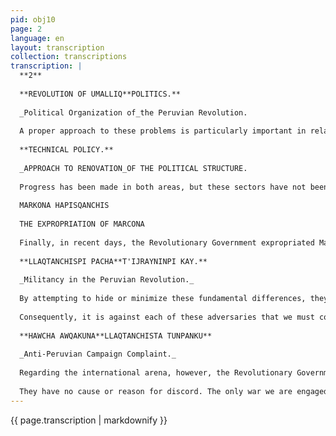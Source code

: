 ```yaml
---
pid: obj10
page: 2
language: en
layout: transcription
collection: transcriptions
transcription: |
  **2**
  
  **REVOLUTION OF UMALLIQ**POLITICS.**
  
  _Political Organization of_the Peruvian Revolution.
  
  A proper approach to these problems is particularly important in relation to the emergence of the political organization in which our Revolution must find original and creative expression. We do not attempt to forge a political structure to serve the men of the government and destined to be the subject and object of manipulation. We conceive of this organization as part of the development of new institutional forms of participation in Peru. As such, it will be, for us, a fundamental aspect of the political structure of the future Peruvian society. Therefore, it is important that, in forging the organizational structure of the Peruvian Revolution, we be careful with respect to the means we use in its implementation. Only by being consistent with the supreme objectives of the Peruvian Revolution can we succeed in the difficult task of creating a political organization that corresponds to its ideological foundations. The political organization of the Peruvian Revolution, the sole sphere of our activism, will emerge according to these general guidelines. It will act as a guiding force for the Peruvian people, in competition and struggle with the other political groups existing in the country. Only by strengthening our ideological militancy will the new organization be able to foster true political militancy. Herein lies its main task and its greatest historical challenge. In announcing to the country the creation of the political organization of the Peruvian Revolution, which will emerge from the grassroots of our people, the Revolutionary Government of the Armed Forces expresses its confidence that it will decisively contribute to consolidating the autonomous development of the process.
  
  **TECHNICAL POLICY.**
  
  _APPROACH TO RENOVATION_OF THE POLITICAL STRUCTURE.
  
  Progress has been made in both areas, but these sectors have not been a priority within the Government's action to date. With many of the tasks that represent a large part of the Armed Forces Government's program completed or in the process of being completed, it is necessary to direct a considerable part of the national effort toward the problems I have just mentioned. Another important aspect of our action in the immediate future must relate to the strengthening and expansion of the Socially Owned Sector. In this regard, the Agricultural Production Cooperatives, the Agricultural Societies of Social Interest, and the Peasant Communities, after some organizational modifications, must be integrated into the new sector or together with the socially owned enterprises themselves. This will make it possible to significantly and immediately strengthen the socially owned sector. Twenty-nine socially owned enterprises are currently operating in eight sectors of our economy. These enterprises will employ forty thousand workers in fourteen different departments of the country. The strengthening of the Social Property Sector must be accompanied, within the political sphere, by the consolidation of new forms of local government that obey a participatory, that is, authentically democratic, approach. We must begin to renew the country's political structure from its foundations, one that more genuinely responds to the demands of the Peruvian Revolution and the true aspirations and needs of our people. This means contributing to establishing the foundations of a new political system, forging local government bodies that authentically express the sentiments of the population. These general guidelines must be transformed into concrete proposals as a result of the study and analysis that different sectors of the government will undertake. Herein lies clearly one of the main tasks that the Revolution must begin to fulfill immediately. It is of fundamental importance to strengthen the authentic participation of the people of Peru in defining their destiny. Grassroots autonomous institutions, participatory local governments, and the political organization of the Revolution are all part of the same effort to lay the foundations for our future fully participatory social democracy, as a completely new global political structure consistent with the great humanist, libertarian, and socialist ideals of the Peruvian Revolution.
  
  MARKONA HAPISQANCHIS
  
  THE EXPROPRIATION OF MARCONA
  
  Finally, in recent days, the Revolutionary Government expropriated Marcona. The production of this rich iron deposit now belongs to Peru. Marcona was discovered in 1903 and began operating fifty years later. Its current production is more than nine million tons annually, with a value of three and a half billion soles. Its proven reserves are two hundred and eighty-six million tons of ore with secure markets worldwide. By adopting this historic decision and thus continuing to recover Peru's natural resources, the Revolutionary Government of the Armed Forces continues to apply the Inca Plan as the standard of Peruvian politics. The expropriation of Marcona is an important advance of the Revolution. It strengthens our nationalist policy and contributes to Peru's development by reinforcing our national security on the domestic economic front, while also satisfying a long-standing desire of the Peruvian people. In connection with this fundamental achievement of the Revolutionary Process, the Government's plans include the construction of a steel plant for the refining of Marcona iron ore, which will give a new and decisive boost to our steel industry. The Ministries of Defense have continued to make a significant contribution to the country's economic development by collaborating extensively in oil and mining exploration, the construction of the oil pipeline, highway construction, jungle colonization programs, and the provision of various types of health and social services throughout the country. Finally, the new Mandatory Military Service Law fills a gap from the perspective of National Security. The aforementioned projects are essential for achieving Peru's effective development. But carrying them out necessarily entails sacrifices and the inevitable postponement of other tasks. The Government of the Revolution must therefore set priorities and adhere rigorously to them. Therefore, we are only just beginning to direct our preferential attention toward problems that until now have not been able to attract the Revolution's predominant interest. In this sense, to the enormous effort devoted to education and the priority already established for food production, we must now add the determination to concentrate our efforts on solving the problems of health and housing.
  
  **LLAQTANCHISPI PACHA**T'IJRAYNINPI KAY.**
  
  _Militancy in the Peruvian Revolution._
  
  By attempting to hide or minimize these fundamental differences, they have sought to undermine at its root the possibility of authentic militancy in the Peruvian Revolution. Because without a convinced, loyal, and profound ideological militancy, there can be no true political militancy. And without both, our Revolution would be at the mercy of the penetration, influence, and infiltration of groups and parties that are undoubtedly our political adversaries and competitors. This leads us to consider the delicate problem of defining the factors and forces of opposition to the Revolution. In this sense, we must be aware that our adversaries are located at various levels and planes of action. At a certain level, foreign economic power, in alliance with the oligarchy and other internal counterrevolutionary groups, is our principal adversary. This is a fight for the survival of the process, because here we are dealing with the only adversary capable of mobilizing sufficient forces to create problems of intense gravity for the Peruvian Revolution. On the equally decisive level of concrete political competition, there are different opposition forces and different adversaries. Here, it is a matter of fighting to maintain the identity of the Peruvian Revolution to preserve it from the grave dangers of ideopolitical deviation. And on this vital front for the future of the Revolution, we must fight against the activists of all communist groups and the APRA (National Action Party). This is essential to guarantee that our Revolution will never stray from its course. The widespread conservative, authoritarian, and ostentatious bureaucratic spirit that characterized traditional society represents another important adversarial factor. Because that spirit still lives and will continue to live for a long time. We have encountered it and will continue to encounter it as an obstacle to the development of all revolutionary transformations, weakening their momentum and distorting their meaning. If that spirit were not displaced by the Revolution, it would be profoundly denatured, to the point of losing, for this reason, its very identity.
  
  Consequently, it is against each of these adversaries that we must constantly fight, without confusing the planes of struggle and without diminishing the importance of any of them. This is what many would like us to conceal. Because there are political interests that are not in favor of the affirmation of our full autonomy, nor of the rooting of the Peruvian Revolution in the consciousness of our people as a position distinct from and superior to everything traditional political thought has expressed in the past and continues to express in the present.
  
  **HAWCHA AWQAKUNA**LLAQTANCHISTA TUNPANKU**
  
  _Anti-Peruvian Campaign Complaint._
  
  Regarding the international arena, however, the Revolutionary Government of the Armed Forces finds it necessary to once again denounce before the Peruvian people and the countries of Latin America the continued campaign by imperialist agencies and Peruvian reactionary groups abroad that infamously and slanderously attribute warlike and aggressive intentions to Peru. By reiterating this public denunciation, the Revolutionary Government once again appeals to the conscience of the peoples of the world and the international press to stop falsifying the truth about Peru and sowing discord among fraternal peoples. Peru absolutely rejects this irresponsible campaign and reaffirms its policy of peace with all Latin American countries. We harbor no animosity toward anyone and will never initiate any aggression or act of provocation against any sister nation. We invite the countries with which we maintain diplomatic relations to, through their embassies or military deputies, which have always had full freedom to carry out their official activities in Peru, to state whether there is any truth in the mendacious campaign that presents us as a country on a war footing and about to embark on aggressive adventures. And to also state whether there may be truth in the treacherous version according to which Peru has Soviet military bases and military advisors of Russian, Cuban, Yugoslav, and Chinese nationality. It is no longer possible to tolerate the delirious and criminal intentions of those who underhandedly seek to pit the people of Peru against neighboring countries with whom we should always live in peace, because peace does not exist with any other.
  
  They have no cause or reason for discord. The only war we are engaged in is the war we began on October 3, 1968, against underdevelopment, poverty, and injustice. We are devoting all our efforts to this war. And we are waging it victoriously. We want to continue living in peace because only in peace will we achieve final victory in this struggle. This does not mean that we are not always ready to defend our integrity and our sovereignty.
---
```


{{ page.transcription | markdownify }}
